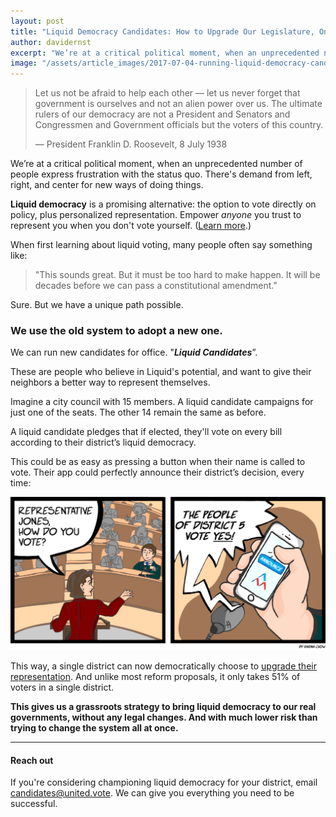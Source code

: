 ```yaml
---
layout: post
title: "Liquid Democracy Candidates: How to Upgrade Our Legislature, One Seat at a Time"
author: davidernst
excerpt: "We’re at a critical political moment, when an unprecedented number of people express frustration with the status quo. There's demand from left, right, and center for new ways of doing things."
image: "/assets/article_images/2017-07-04-running-liquid-democracy-candidates/twitter_large.png"
---
```


> Let us not be afraid to help each other — let us never forget that government is ourselves and not an alien power over us. The ultimate rulers of our democracy are not a President and Senators and Congressmen and Government officials but the voters of this country.
>
> — President Franklin D. Roosevelt, 8 July 1938

We’re at a critical political moment, when an unprecedented number of people express frustration with the status quo. There's demand from left, right, and center for new ways of doing things.

**Liquid democracy** is a promising alternative: the option to vote directly on policy, plus personalized representation. Empower *anyone* you trust to represent you when you don't vote yourself. ([Learn more](/2016/09/21/what-is-liquid-democracy/).)

When first learning about liquid voting, many people often say something like:

> "This sounds great. But it must be too hard to make happen. It will be decades before we can pass a constitutional amendment."

Sure. But we have a unique path possible.

### We use the old system to adopt a new one.

We can run new candidates for office. "***Liquid Candidates***”.

These are people who believe in Liquid's potential, and want to give their neighbors a better way to represent themselves.

Imagine a city council with 15 members. A liquid candidate campaigns for just one of the seats. The other 14 remain the same as before.

A liquid candidate pledges that if elected, they'll vote on every bill according to their district’s liquid democracy.

This could be as easy as pressing a button when their name is called to vote. Their app could perfectly announce their district’s decision, every time:

![](/assets/article_images/2017-07-04-running-liquid-democracy-candidates/app-announces-vote-2.jpg)

This way, a single district can now democratically choose to [upgrade their representation](/2017/10/27/liquid-democracy-is-not-direct-democracy/). And unlike most reform proposals, it only takes 51% of voters in a single district.

**This gives us a grassroots strategy to bring liquid democracy to our real governments, without any legal changes. And with much lower risk than trying to change the system all at once.**

--------

#### Reach out

If you're considering championing liquid democracy for your district, email [candidates@united.vote](mailto:candidates@united.vote). We can give you everything you need to be successful.
